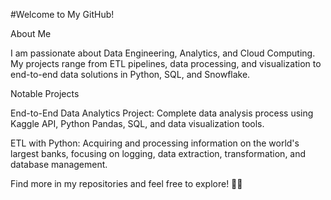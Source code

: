 #Welcome to My GitHub!

About Me

I am passionate about Data Engineering, Analytics, and Cloud Computing. My projects range from ETL pipelines, data processing, and visualization to end-to-end data solutions in Python, SQL, and Snowflake.

Notable Projects

End-to-End Data Analytics Project: Complete data analysis process using Kaggle API, Python Pandas, SQL, and data visualization tools.

ETL with Python: Acquiring and processing information on the world's largest banks, focusing on logging, data extraction, transformation, and database management.


Find more in my repositories and feel free to explore! 👨‍💻
